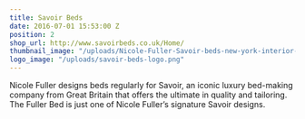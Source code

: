 ```yaml
---
title: Savoir Beds
date: 2016-07-01 15:53:00 Z
position: 2
shop_url: http://www.savoirbeds.co.uk/Home/
thumbnail_image: "/uploads/Nicole-Fuller-Savoir-beds-new-york-interior-designer1.jpg"
logo_image: "/uploads/savoir-beds-logo.png"
---
```


Nicole Fuller designs beds regularly for Savoir, an iconic luxury bed-making company from Great Britain that offers the ultimate in quality and tailoring. The Fuller Bed is just one of Nicole Fuller’s signature Savoir designs.